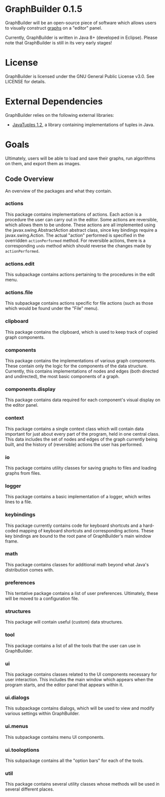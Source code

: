 # GraphBuilder 0.1.5

GraphBuilder will be an open-source piece of software which allows users to visually construct [graphs](https://en.wikipedia.org/wiki/Graph_(abstract_data_type)) on a "editor" panel.

Currently, GraphBuilder is written in Java 8+ (developed in Eclipse). Please note that GraphBuilder is still in its very early stages!

# License

GraphBuilder is licensed under the GNU General Public License v3.0. See LICENSE for details.

# External Dependencies

GraphBuilder relies on the following external libraries:

- [JavaTuples 1.2](http://www.javatuples.org), a library containing implementations of tuples in Java.

# Goals

Ultimately, users will be able to load and save their graphs, run algorithms on them, and export them as images.

## Code Overview

An overview of the packages and what they contain.

### actions

This package contains implementations of actions. Each action is a procedure the user can carry out in the editor. Some actions are reversible, which allows them to be undone. These actions are all implemented using the javax.swing.AbstractAction abstract class, since key bindings require a javax.swing.Action. The actual "action" performed is specified in the overridden `actionPerformed` method. For reversible actions, there is a corresponding `undo` method which should reverse the changes made by `actionPerformed`.

### actions.edit

This subpackage contains actions pertaining to the procedures in the edit menu.

### actions.file

This subpackage contains actions specific for file actions (such as those which would be found under the "File" menu).

### clipboard

This package contains the clipboard, which is used to keep track of copied graph components.

### components

This package contains the implementations of various graph components. These contain only the logic for the components of the data structure. Currently, this contains implementations of nodes and edges (both directed and undirected), the most basic components of a graph.

### components.display

This package contains data required for each component's visual display on the editor panel.

### context

This package contains a single context class which will contain data important for just about every part of the program, held in one central class. This data includes the set of nodes and edges of the graph currently being built, and the history of (reversible) actions the user has performed.

### io

This package contains utility classes for saving graphs to files and loading graphs from files.

### logger

This package contains a basic implementation of a logger, which writes lines to a file.

### keybindings

This package currently contains code for keyboard shortcuts and a hard-coded mapping of keyboard shortcuts and corresponding actions. These key bindings are bound to the root pane of GraphBuilder's main window frame.

### math

This package contains classes for additional math beyond what Java's distribution comes with.

### preferences

This tentative package contains a list of user preferences. Ultimately, these will be moved to a configuration file.

### structures

This package will contain useful (custom) data structures.

### tool

This package contains a list of all the tools that the user can use in GraphBuilder.

### ui

This package contains classes related to the UI components necessary for user interaction. This includes the main window which appears when the program starts, and the editor panel that appears within it.

### ui.dialogs

This subpackage contains dialogs, which will be used to view and modify various settings within GraphBuilder.

### ui.menus

This subpackage contains menu UI components.

### ui.tooloptions

This subpackage contains all the "option bars" for each of the tools.

### util

This package contains several utility classes whose methods will be used in several different places.
